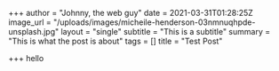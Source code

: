 +++
author = "Johnny, the web guy"
date = 2021-03-31T01:28:25Z
image_url = "/uploads/images/micheile-henderson-03nmnuqhpde-unsplash.jpg"
layout = "single"
subtitle = "This is a subtitle"
summary = "This is what the post is about"
tags = []
title = "Test Post"

+++
hello
